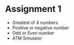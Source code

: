 # Assignment 1

- Greatest of 4 numbers
- Positive or negative number
- Odd or Even number
- ATM Simulator
